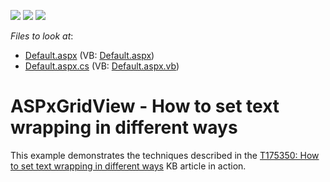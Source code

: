 <!-- default badges list -->
![](https://img.shields.io/endpoint?url=https://codecentral.devexpress.com/api/v1/VersionRange/128535450/14.1.8%2B)
[![](https://img.shields.io/badge/Open_in_DevExpress_Support_Center-FF7200?style=flat-square&logo=DevExpress&logoColor=white)](https://supportcenter.devexpress.com/ticket/details/T175881)
[![](https://img.shields.io/badge/📖_How_to_use_DevExpress_Examples-e9f6fc?style=flat-square)](https://docs.devexpress.com/GeneralInformation/403183)
<!-- default badges end -->
<!-- default file list -->
*Files to look at*:

* [Default.aspx](./CS/Default.aspx) (VB: [Default.aspx](./VB/Default.aspx))
* [Default.aspx.cs](./CS/Default.aspx.cs) (VB: [Default.aspx.vb](./VB/Default.aspx.vb))
<!-- default file list end -->
# ASPxGridView - How to set text wrapping in different ways


<p>This example demonstrates the techniques described in the <a href="https://www.devexpress.com/Support/Center/p/T175350">T175350: How to set text wrapping in different ways</a> KB article in action.</p>
<p> </p>

<br/>


